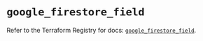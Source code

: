 # `google_firestore_field`

Refer to the Terraform Registry for docs: [`google_firestore_field`](https://registry.terraform.io/providers/hashicorp/google-beta/5.24.0/docs/resources/google_firestore_field).
